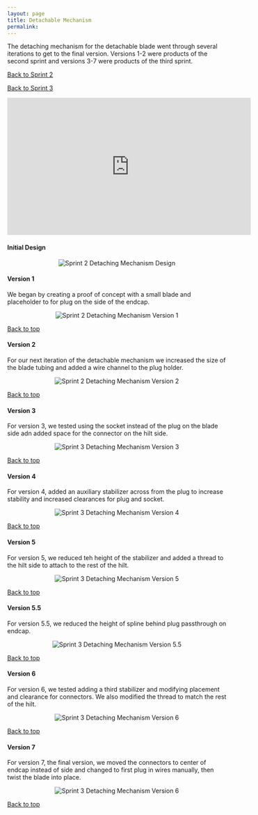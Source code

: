 ```yaml
---
layout: page
title: Detachable Mechanism
permalink:
---
```


<a name="top"></a>

The detaching mechanism for the detachable blade went through several iterations to get to the final version. Versions 1-2 were products of the second sprint and versions 3-7 were products of the third sprint.

[Back to Sprint 2](./sprints.html#sprint-2-mech)

[Back to Sprint 3](./sprints.html#sprint-3-mech)

<iframe width="560" height="315" src="https://www.youtube.com/embed/tNJzzJCSO8g" title="YouTube video player" frameborder="0" allow="accelerometer; autoplay; clipboard-write; encrypted-media; gyroscope; picture-in-picture" allowfullscreen></iframe>

#### Initial Design

<p align="center">
  <img src="./Photos!/sprint2detachabledesign.png" alt="Sprint 2 Detaching Mechanism Design">
</p>

#### Version 1

We began by creating a proof of concept with a small blade and placeholder to for plug on the side of the endcap.

<p align="center">
  <img src="./Photos!/sprint2detachablev1.jpg" alt="Sprint 2 Detaching Mechanism Version 1">
</p>

[Back to top](#top)

#### Version 2

For our next iteration of the detachable mechanism we increased the size of the blade tubing and added a wire channel to the plug holder.

<p align="center">
  <img src="./Photos!/sprint2detachablev2.jpg" alt="Sprint 2 Detaching Mechanism Version 2">
</p>

[Back to top](#top)

#### Version 3

For version 3, we tested using the socket instead of the plug on the blade side adn added space for the connector on the hilt side.

<p align="center">
  <img src="./Photos!/sprint3detachablev3.jpg" alt="Sprint 3 Detaching Mechanism Version 3">
</p>

[Back to top](#top)

#### Version 4

For version 4, added an auxiliary stabilizer across from the plug to increase stability and increased clearances for plug and socket.

<p align="center">
  <img src="./Photos!/sprint3detachablev4.jpg" alt="Sprint 3 Detaching Mechanism Version 4">
</p>

[Back to top](#top)

#### Version 5

For version 5, we reduced teh height of the stabilizer and added a thread to the hilt side to attach to the rest of the hilt.

<p align="center">
  <img src="./Photos!/sprint3detachablev5.jpg" alt="Sprint 3 Detaching Mechanism Version 5">
</p>

[Back to top](#top)

#### Version 5.5

For version 5.5, we reduced the height of spline behind plug passthrough on endcap.

<p align="center">
  <img src="./Photos!/sprint3detachablev5.5.jpg" alt="Sprint 3 Detaching Mechanism Version 5.5">
</p>

[Back to top](#top)

#### Version 6

For version 6, we tested adding a third stabilizer and modifying placement and clearance for connectors. We also modified the thread to match the rest of the hilt.

<p align="center">
  <img src="./Photos!/sprint3detachablev6.jpg" alt="Sprint 3 Detaching Mechanism Version 6">
</p>

[Back to top](#top)

#### Version 7

For version 7, the final version, we moved the connectors to center of endcap instead of side and changed to first plug in wires manually, then twist the blade into place.

<p align="center">
  <img src="./Photos!/sprint3detachablev7.jpg" alt="Sprint 3 Detaching Mechanism Version 6">
</p>

[Back to top](#top)
